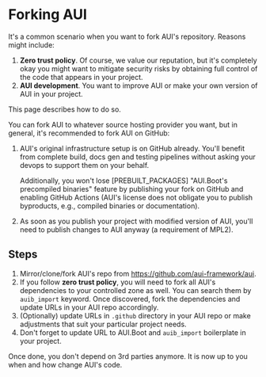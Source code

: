 # Forking AUI

It's a common scenario when you want to fork AUI's repository. Reasons might include:

1. **Zero trust policy**. Of course, we value our reputation, but it's completely okay you might want to mitigate
   security risks by obtaining full control of the code that appears in your project.
2. **AUI development**. You want to improve AUI or make your own version of AUI in your project.

This page describes how to do so.

You can fork AUI to whatever source hosting provider you want, but in general, it's recommended to fork AUI on GitHub:

1. AUI's original infrastructure setup is on GitHub already. You'll benefit from complete build, docs gen and testing
   pipelines without asking your devops to support them on your behalf.
   
   Additionally, you won't lose [PREBUILT_PACKAGES] "AUI.Boot's precompiled binaries" feature by publishing your fork
   on GitHub and enabling GitHub Actions (AUI's license does not obligate you to publish byproducts, e.g., compiled
   binaries or documentation).
2. As soon as you publish your project with modified version of AUI, you'll need to publish changes to AUI anyway
   (a requirement of MPL2).

## Steps

1. Mirror/clone/fork AUI's repo from https://github.com/aui-framework/aui.
2. If you follow **zero trust policy**, you will need to fork all AUI's dependencies to your controlled zone as well.
   You can search them by `auib_import` keyword. Once discovered, fork the dependencies and update URLs in your AUI repo
   accordingly.
3. (Optionally) update URLs in `.github` directory in your AUI repo or make adjustments that suit your particular
   project needs.
4. Don't forget to update URL to AUI.Boot and `auib_import` boilerplate in your project.

Once done, you don't depend on 3rd parties anymore. It is now up to you when and how change AUI's code.